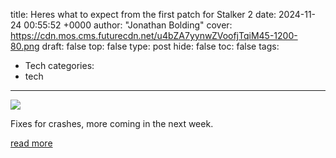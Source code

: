 title: Heres what to expect from the first patch for Stalker 2
date: 2024-11-24 00:55:52 +0000
author: "Jonathan Bolding"
cover: https://cdn.mos.cms.futurecdn.net/u4bZA7yynwZVoofjTqiM45-1200-80.png
draft: false
top: false
type: post
hide: false
toc: false
tags:
  - Tech
categories:
  - tech
---

![](https://cdn.mos.cms.futurecdn.net/u4bZA7yynwZVoofjTqiM45-1200-80.png)

Fixes for crashes, more coming in the next week.

[read more](https://www.pcgamer.com/games/fps/heres-what-to-expect-from-the-first-patch-for-stalker-2/)
